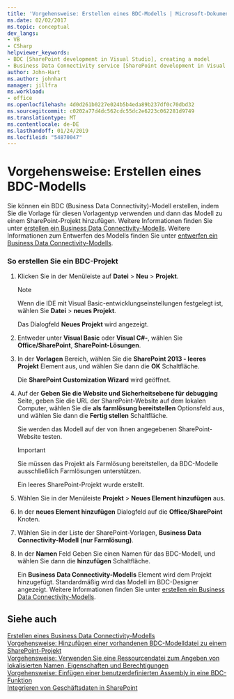 ```yaml
---
title: 'Vorgehensweise: Erstellen eines BDC-Modells | Microsoft-Dokumentation'
ms.date: 02/02/2017
ms.topic: conceptual
dev_langs:
- VB
- CSharp
helpviewer_keywords:
- BDC [SharePoint development in Visual Studio], creating a model
- Business Data Connectivity service [SharePoint development in Visual Studio], creating a model
author: John-Hart
ms.author: johnhart
manager: jillfra
ms.workload:
- office
ms.openlocfilehash: 4d0d261b0227e024b5b4eda89b237df0c70dbd32
ms.sourcegitcommit: c0202a77d4dc562cdc55dc2e6223c062281d9749
ms.translationtype: MT
ms.contentlocale: de-DE
ms.lasthandoff: 01/24/2019
ms.locfileid: "54870047"
---
```

# <a name="how-to-create-a-bdc-model"></a>Vorgehensweise: Erstellen eines BDC-Modells
  Sie können ein BDC (Business Data Connectivity)-Modell erstellen, indem Sie die Vorlage für diesen Vorlagentyp verwenden und dann das Modell zu einem SharePoint-Projekt hinzufügen. Weitere Informationen finden Sie unter [erstellen ein Business Data Connectivity-Modells](../sharepoint/creating-a-business-data-connectivity-model.md). Weitere Informationen zum Entwerfen des Modells finden Sie unter [entwerfen ein Business Data Connectivity-Modells](../sharepoint/designing-a-business-data-connectivity-model.md).  
  
### <a name="to-create-a-bdc-project"></a>So erstellen Sie ein BDC-Projekt  
  
1.  Klicken Sie in der Menüleiste auf **Datei** > **Neu** > **Projekt**.  
  
    > [!NOTE]  
    >  Wenn die IDE mit Visual Basic-entwicklungseinstellungen festgelegt ist, wählen Sie **Datei** > **neues Projekt**.  
  
     Das Dialogfeld **Neues Projekt** wird angezeigt.  
  
2.  Entweder unter **Visual Basic** oder **Visual C#-**, wählen Sie **Office/SharePoint**, **SharePoint-Lösungen**.  
  
3.  In der **Vorlagen** Bereich, wählen Sie die **SharePoint 2013 - leeres Projekt** Element aus, und wählen Sie dann die **OK** Schaltfläche.  
  
     Die **SharePoint Customization Wizard** wird geöffnet.  
  
4.  Auf der **Geben Sie die Website und Sicherheitsebene für debugging** Seite, geben Sie die URL der SharePoint-Website auf dem lokalen Computer, wählen Sie die **als farmlösung bereitstellen** Optionsfeld aus, und wählen Sie dann die **Fertig stellen** Schaltfläche.  
  
     Sie werden das Modell auf der von Ihnen angegebenen SharePoint-Website testen.  
  
    > [!IMPORTANT]  
    >  Sie müssen das Projekt als Farmlösung bereitstellen, da BDC-Modelle ausschließlich Farmlösungen unterstützen.  
  
     Ein leeres SharePoint-Projekt wurde erstellt.  
  
5.  Wählen Sie in der Menüleiste **Projekt** > **Neues Element hinzufügen** aus.  
  
6.  In der **neues Element hinzufügen** Dialogfeld auf die **Office/SharePoint** Knoten.  
  
7.  Wählen Sie in der Liste der SharePoint-Vorlagen, **Business Data Connectivity-Modell (nur Farmlösung)**.  
  
8.  In der **Namen** Feld Geben Sie einen Namen für das BDC-Modell, und wählen Sie dann die **hinzufügen** Schaltfläche.  
  
     Ein **Business Data Connectivity-Modells** Element wird dem Projekt hinzugefügt. Standardmäßig wird das Modell im BDC-Designer angezeigt. Weitere Informationen finden Sie unter [erstellen ein Business Data Connectivity-Modells](../sharepoint/creating-a-business-data-connectivity-model.md).  
  
## <a name="see-also"></a>Siehe auch
 [Erstellen eines Business Data Connectivity-Modells](../sharepoint/creating-a-business-data-connectivity-model.md)   
 [Vorgehensweise: Hinzufügen einer vorhandenen BDC-Modelldatei zu einem SharePoint-Projekt](../sharepoint/how-to-add-an-existing-bdc-model-file-to-a-sharepoint-project.md)   
 [Vorgehensweise: Verwenden Sie eine Ressourcendatei zum Angeben von lokalisierten Namen, Eigenschaften und Berechtigungen](../sharepoint/how-to-use-a-resource-file-to-specify-localized-names-properties-and-permissions.md)   
 [Vorgehensweise: Einfügen einer benutzerdefinierten Assembly in eine BDC-Funktion](../sharepoint/how-to-include-a-custom-assembly-in-a-bdc-feature.md)   
 [Integrieren von Geschäftsdaten in SharePoint](../sharepoint/integrating-business-data-into-sharepoint.md)  
